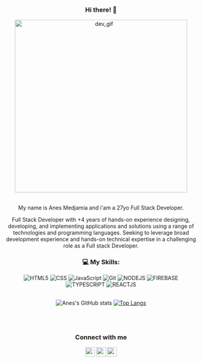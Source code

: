 <div align="center">
  <h3>Hi there! 👋</h3>
<img alt="dev_gif" src="https://cdn.dribbble.com/users/1797155/screenshots/5018207/malware-attack.gif" width="450"/> 
  <br><br>

<p>My name is Anes Medjamia and i'am a 27yo Full Stack Developer.</p>
<p>
Full Stack Developer with +4 years of hands-on experience designing, developing, and implementing applications and solutions using a range of technologies and programming languages. Seeking to leverage broad development experience and hands-on technical expertise in a challenging role as a Full stack Developer.
</p>
  
  ### :computer: My Skills:
  <img alt="HTML5" src="https://img.shields.io/badge/HTML5-E34F26?style=for-the-badge&logo=html5&logoColor=white">
  <img alt="CSS" src="https://img.shields.io/badge/CSS-239120?&style=for-the-badge&logo=css3&logoColor=white">
  <img alt="JavaScript" src="https://img.shields.io/badge/JavaScript-F7DF1E?style=for-the-badge&logo=javascript&logoColor=black">
  <img alt="Git" src="https://img.shields.io/badge/Git-F05032?style=for-the-badge&logo=git&logoColor=white">
  <img alt="NODEJS" src="https://img.shields.io/badge/NODEJS-97CA01?style=for-the-badge&logo=node.js&logoColor=white">
  <img alt="FIREBASE" src="https://img.shields.io/badge/FIREBASE-F9BE2A?style=for-the-badge&logo=firebase&logoColor=white">
  <img alt="TYPESCRIPT" src="https://img.shields.io/badge/TYPESCRIPT-2F74C0?style=for-the-badge&logo=typescript&logoColor=white">
  <img alt="REACTJS" src="https://img.shields.io/badge/REACTJS-5ED3F3?style=for-the-badge&logo=react&logoColor=white"  
  
   <br><br>
  
  ![Anes's GitHub stats](https://github-readme-stats.vercel.app/api?username=medjamiaanes&show_icons=true&theme=dark)
  [![Top Langs](https://github-readme-stats.vercel.app/api/top-langs/?username=medjamiaanes&layout=compact&&theme=dark)](https://github.com/medjamianes/github-readme-stats)
    
 <br><br>
 ### Connect with me 
    
<p align="center">
<a href="https://www.facebook.com/anes.meister.9" target="_blank"><img src="https://cdn.iconscout.com/icon/free/png-512/facebook-logo-2019-1597680-1350125.png" width="25"/><a/>
<a href="https://www.instagram.com/anesmeister/" target="_blank"><img src="https://www.pngkey.com/png/full/283-2831746_insta-icon-instagram.png" width="25"/><a/>
<a href="https://www.linkedin.com/in/anes-medjamia-ba489b125/" target="_blank"><img src="https://cdn4.iconfinder.com/data/icons/social-messaging-ui-color-shapes-2-free/128/social-linkedin-circle-512.png" width="25"/><a/>
</p>
  </div>
